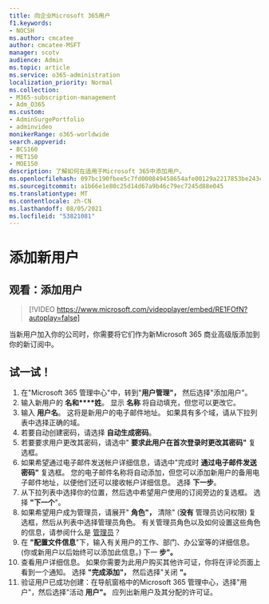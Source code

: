 ```yaml
---
title: 向企业Microsoft 365用户
f1.keywords:
- NOCSH
ms.author: cmcatee
author: cmcatee-MSFT
manager: scotv
audience: Admin
ms.topic: article
ms.service: o365-administration
localization_priority: Normal
ms.collection:
- M365-subscription-management
- Adm_O365
ms.custom:
- AdminSurgePortfolio
- adminvideo
monikerRange: o365-worldwide
search.appverid:
- BCS160
- MET150
- MOE150
description: 了解如何在适用于Microsoft 365中添加用户。
ms.openlocfilehash: 097bc190fbee5c7fd000849458654afe00129a2217853be243c9b179d795ea00
ms.sourcegitcommit: a1b66e1e80c25d14d67a9b46c79ec7245d88e045
ms.translationtype: MT
ms.contentlocale: zh-CN
ms.lasthandoff: 08/05/2021
ms.locfileid: "53821081"
---
```

# <a name="add-a-new-user"></a>添加新用户

## <a name="watch-add-a-user"></a>观看：添加用户

> [!VIDEO https://www.microsoft.com/videoplayer/embed/RE1FOfN?autoplay=false]

当新用户加入你的公司时，你需要将它们作为新Microsoft 365 商业高级版添加到你的新订阅中。

## <a name="try-it"></a>试一试！

1. 在"Microsoft 365 管理中心"中，转到"**用户管理"，** 然后选择"添加用户"。
1. 输入新用户的 **名和****姓**。 显示 **名称** 将自动填充，但您可以更改它。
1. 输入 **用户名**。 这将是新用户的电子邮件地址。 如果具有多个域，请从下拉列表中选择正确的域。
1. 若要自动创建密码，请选择 **自动生成密码**。
1. 若要要求用户更改其密码，请选中" **要求此用户在首次登录时更改其密码"** 复选框。
1. 如果希望通过电子邮件发送帐户详细信息，请选中"完成时 **通过电子邮件发送密码"** 复选框。 您的电子邮件名称将自动添加，但您可以添加新用户的备用电子邮件地址，以便他们还可以接收帐户详细信息。 选择 **下一步**。
1. 从下拉列表中选择你的位置，然后选中希望用户使用的订阅旁边的复选框。 选择 **"下一个**"。
1. 如果希望用户成为管理员，请展开" **角色"，** 清除" (**没有** 管理员访问权限) 复选框，然后从列表中选择管理员角色。 有关管理员角色以及如何设置这些角色的信息，请参阅什么是 [管理员](what-is-admin.md)？
1. 在 **"配置文件信息**"下，输入有关用户的工作、部门、办公室等的详细信息。  (你或新用户以后始终可以添加此信息。) 下一 **步"。**
1. 查看用户详细信息。 如果你需要为此用户购买其他许可证，你将在评论页面上看到一个通知。 选择 **"完成添加"，** 然后选择"关闭 **"。**
1. 验证用户已成功创建：在导航窗格中的Microsoft 365 管理中心，选择"用户"，然后选择"活动 **用户"。** 应列出新用户及其分配的许可证。